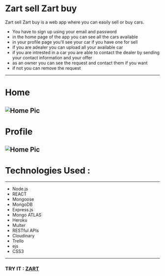 # Zart sell Zart buy
Zart sell Zart buy is a web app  where you can easily sell or buy cars.
- You have to sign up using your email and password
- in the home page of the app you can see all the cars available 
- in your profile page you'll see your car if you have one for sell 
- if you are adealer you can upload all your available car
- if you are intrested in a car you are able to contact the dealer by sending your contact information and your offer
- as an owner you can see the request and contact them if you want
- if not you can remove the request 

------------

# Home
![Home Pic]("../../public/images/Screen&#32;Shot&#32;2019-12-06&#32;at&#32;8.27.08&#32;AM.png)
------------



# Profile
![Home Pic]("../../public/images/Screen&#32;Shot&#32;2019-12-06&#32;at&#32;8.27.27&#32;AM.png)
------------
# Technologies  Used : 

------------
* Node.js
* REACT
* Mongoose
* MongoDB
* Express.js
* Mongo ATLAS
* Heroku
* Multer
* RESTful APIs
* Cloudinary
* Trello
* ejs
* CSS3

--------------

###  TRY IT : [ZART](https://zart-buy-zart-sell.herokuapp.com/)